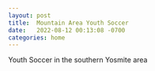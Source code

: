```yaml
---
layout: post
title:  Mountain Area Youth Soccer
date:   2022-08-12 00:13:08 -0700
categories: home
---
```


Youth Soccer in the southern Yosmite area
